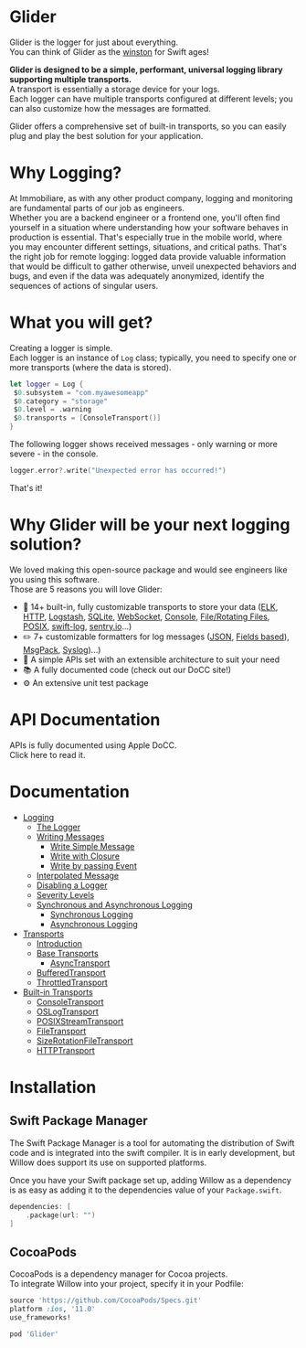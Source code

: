 # Glider

Glider is the logger for just about everything.  
You can think of Glider as the [winston](https://github.com/winstonjs/winston) for Swift ages!

**Glider is designed to be a simple, performant, universal logging library supporting multiple transports.**  
A transport is essentially a storage device for your logs.  
Each logger can have multiple transports configured at different levels; you can also customize how the messages are formatted.

Glider offers a comprehensive set of built-in transports, so you can easily plug and play the best solution for your application.

# Why Logging?

At Immobiliare, as with any other product company, logging and monitoring are fundamental parts of our job as engineers.  
Whether you are a backend engineer or a frontend one, you'll often find yourself in a situation where understanding how your software behaves in production is essential.
That's especially true in the mobile world, where you may encounter different settings, situations, and critical paths.
That's the right job for remote logging: logged data provide valuable information that would be difficult to gather otherwise, unveil unexpected behaviors and bugs, and even if the data was adequately anonymized, identify the sequences of actions of singular users.

# What you will get?

Creating a logger is simple.  
Each logger is an instance of `Log` class; typically, you need to specify one or more transports (where the data is stored).

```swift
let logger = Log {
 $0.subsystem = "com.myawesomeapp"
 $0.category = "storage"
 $0.level = .warning
 $0.transports = [ConsoleTransport()]
}
```

The following logger shows received messages - only warning or more severe - in the console.

```swift
logger.error?.write("Unexpected error has occurred!")
```

That's it!

# Why Glider will be your next logging solution?

We loved making this open-source package and would see engineers like you using this software.  
Those are 5 reasons you will love Glider:

- 🧩 14+ built-in, fully customizable transports to store your data ([ELK](https://github.com/malcommac/Glider/tree/main/GliderELK/Sources), [HTTP](https://github.com/malcommac/Glider/blob/main/Glider/Sources/Transports/HTTPTransport/HTTPTransport.swift), [Logstash](https://github.com/malcommac/Glider/tree/main/Glider/Sources/Transports/LogstashTransport), [SQLite](https://github.com/malcommac/Glider/tree/main/Glider/Sources/Transports/SQLiteTransport), [WebSocket](https://github.com/malcommac/Glider/tree/main/Glider/Sources/Transports/WebSocketTransport), [Console](https://github.com/malcommac/Glider/tree/main/Glider/Sources/Transports/Console), [File/Rotating Files](https://github.com/malcommac/Glider/tree/main/Glider/Sources/Transports/File), [POSIX](https://github.com/malcommac/Glider/tree/main/Glider/Sources/Transports/File/POSIXTransports), [swift-log](https://github.com/malcommac/Glider/tree/main/GliderSwiftLog/Sources), [sentry.io](https://github.com/malcommac/Glider/tree/main/GliderSentry/Sources)...)
- ✏️ 7+ customizable formatters for log messages ([JSON](https://github.com/malcommac/Glider/tree/main/Glider/Sources/Formatters/JSONFormatter), [Fields based](https://github.com/malcommac/Glider/tree/main/Glider/Sources/Formatters/FieldsFormatter)), [MsgPack](https://github.com/malcommac/Glider/tree/main/Glider/Sources/Formatters/MsgPackFormatter), [Syslog](https://github.com/malcommac/Glider/tree/main/Glider/Sources/Formatters/SysLogFormatter))...)
- 🚀 A simple APIs set with an extensible architecture to suit your need
- 📚 A fully documented code (check out our DoCC site!)
- ⚙️ An extensive unit test package

# API Documentation

APIs is fully documented using Apple DoCC.  
Click here to read it.
# Documentation

- [Logging](./Documentation/Logger.md#logging)
  - [The Logger](./Documentation/Logger.md#the-logger)
  - [Writing Messages](./Documentation/Logger.md#writing-messages)
    - [Write Simple Message](./Documentation/Logger.md#write-simple-message)
    - [Write with Closure](./Documentation/Logger.md#write-with-closure)
    - [Write by passing Event](./Documentation/Logger.md#write-by-passing-event)
  - [Interpolated Message](./Documentation/Logger.md#interpolated-message)
  - [Disabling a Logger](./Documentation/Logger.md#disabling-a-logger)
  - [Severity Levels](./Documentation/Logger.md#severity-levels)
  - [Synchronous and Asynchronous Logging](./Documentation/Logger.md#synchronous-and-asynchronous-logging)
    - [Synchronous Logging](./Documentation/Logger.md#synchronous-logging)
    - [Asynchronous Logging](./Documentation/Logger.md#asynchronous-logging)
- [Transports](./Documentation/Transports.md#transports)
  - [Introduction](./Documentation/Transports.md#introduction)
  - [Base Transports](./Documentation/Transports.md#base-transports)
    - [AsyncTransport](./Documentation/Transports.md#asynctransport)
  - [BufferedTransport](./Documentation/Transports.md#bufferedtransport)
  - [ThrottledTransport](./Documentation/Transports.md#throttledtransport)
- [Built-in Transports](./Documentation/Transports.md#built-in-transports)
  - [ConsoleTransport](./Documentation/Transports.md#consoletransport)
  - [OSLogTransport](./Documentation/Transports.md#oslogtransport)
  - [POSIXStreamTransport](./Documentation/Transports.md#posixstreamtransport)
  - [FileTransport](./Documentation/Transports.md#filetransport)
  - [SizeRotationFileTransport](./Documentation/Transports.md#sizerotationfiletransport)
  - [HTTPTransport](./Documentation/Transports.md#httptransport)

# Installation

## Swift Package Manager

The Swift Package Manager is a tool for automating the distribution of Swift code and is integrated into the swift compiler. It is in early development, but Willow does support its use on supported platforms.

Once you have your Swift package set up, adding Willow as a dependency is as easy as adding it to the dependencies value of your `Package.swift`.

```swift
dependencies: [
    .package(url: "")
]
```
## CocoaPods

CocoaPods is a dependency manager for Cocoa projects.  
To integrate Willow into your project, specify it in your Podfile:

```ruby
source 'https://github.com/CocoaPods/Specs.git'
platform :ios, '11.0'
use_frameworks!

pod 'Glider'
```